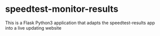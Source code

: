 # speedtest-monitor-results
This is a Flask Python3 application that adapts the speedtest-results app into a live updating website
